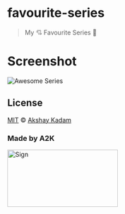 # favourite-series

> My :cupid: Favourite Series :ghost:

# Screenshot

![Awesome Series](http://imgur.com/R8AJR3Y.png)

## License

[MIT](LICENSE.md) © [Akshay Kadam](https://github.com/deadcoder0904)

### Made by A2K

<img src="http://imgur.com/jfmA33n.png" alt="Sign" width=250 height=130 />
